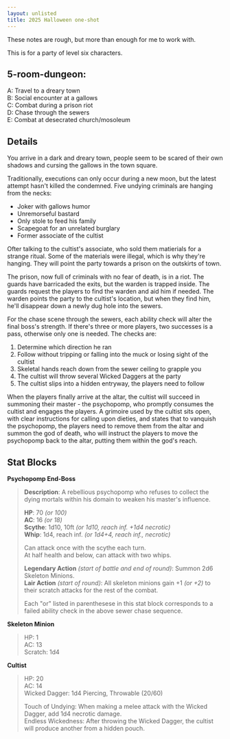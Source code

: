 ```yaml
---
layout: unlisted
title: 2025 Halloween one-shot
---
```


These notes are rough, but more than enough for me to work with.

This is for a party of level six characters.

## 5-room-dungeon:

A: Travel to a dreary town  
B: Social encounter at a gallows  
C: Combat during a prison riot  
D: Chase through the sewers  
E: Combat at desecrated church/mosoleum  

## Details

You arrive in a dark and dreary town, people seem to be scared of their own shadows and cursing the gallows in the town square.

Traditionally, executions can only occur during a new moon, but the latest attempt hasn't killed the condemned. Five undying criminals are hanging from the necks:

* Joker with gallows humor
* Unremorseful bastard
* Only stole to feed his family
* Scapegoat for an unrelated burglary
* Former associate of the cultist

Ofter talking to the cultist's associate, who sold them matierials for a strange ritual. Some of the materials were illegal, which is why they're hanging. They will point the party towards a prison on the outskirts of town.

The prison, now full of criminals with no fear of death, is in a riot. The guards have barricaded the exits, but the warden is trapped inside. The guards request the players to find the warden and aid him if needed. The warden points the party to the cultist's location, but when they find him, he'll disappear down a newly dug hole into the sewers.

For the chase scene through the sewers, each ability check will alter the final boss's strength. If there's three or more players, two successes is a pass, otherwise only one is needed. The checks are:

1. Determine which direction he ran
2. Follow without tripping or falling into the muck or losing sight of the cultist
3. Skeletal hands reach down from the sewer ceiling to grapple you
4. The cultist will throw several Wicked Daggers at the party
5. The cultist slips into a hidden entryway, the players need to follow

When the players finally arrive at the altar, the cultist will succeed in summoning their master - the psychopomp, who promptly consumes the cultist and engages the players. A grimoire used by the cultist sits open, with clear instructions for calling upon dieties, and states that to vanquish the psychopomp, the players need to remove them from the altar and summon the god of death, who will instruct the players to move the psychopomp back to the altar, putting them within the god's reach.

## Stat Blocks

**Psychopomp End-Boss**
> **Description**: A rebellious psychopomp who refuses to collect the dying mortals within his domain to weaken his master's influence.  
>  
> **HP**: 70 *(or 100)*  
> **AC**: 16 *(or 18)*  
> **Scythe**: 1d10, 10ft *(or 1d10, reach inf. +1d4 necrotic)*  
> **Whip**: 1d4, reach inf. *(or 1d4+4, reach inf., necrotic)*  
> 
> Can attack once with the scythe each turn.  
> At half health and below, can attack with two whips.  
> 
> **Legendary Action** *(start of battle and end of round)*: Summon 2d6 Skeleton Minions.  
> **Lair Action** *(start of round)*: All skeleton minions gain +1 *(or +2)* to their scratch attacks for the rest of the combat.  
> 
> Each "or" listed in parenthesese in this stat block corresponds to a failed ability check in the above sewer chase sequence.

**Skeleton Minion**  
> HP: 1  
> AC: 13  
> Scratch: 1d4  

**Cultist**
> HP: 20  
> AC: 14  
> Wicked Dagger: 1d4 Piercing, Throwable (20/60)  
> 
> Touch of Undying: When making a melee attack with the Wicked Dagger, add 1d4 necrotic damage.  
> Endless Wickedness: After throwing the Wicked Dagger, the cultist will produce another from a hidden pouch.  
